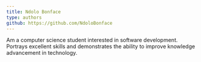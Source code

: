 ```yaml
---
title: Ndolo Bonface
type: authors
github: https://github.com/NdoloBonface
---
```

Am a computer science student interested in software development. Portrays excellent skills and demonstrates the ability to improve knowledge advancement in technology.
